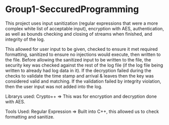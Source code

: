 # Group1-SeccuredProgramming


This project uses input sanitization (regular expressions that were a more complex white list of acceptable input), encryption with AES, authentication, as well as bounds checking and closing of streams when finished, and integrity of the log.

This allowed for user input to be given, checked to ensure it met required formatting, sanitized to ensure no injections would execute, then written to the file. Before allowing the sanitized input to be written to the file, the security key was checked against the rest of the log file (if the log file being written to already had log data in it). If the decryption failed during the checks to validate the time stamp and arrival & leaves then the key was considered valid and matching. If the validation failed by integrity violation, then the user input was not added into the log.

Librarys used:
    Crypto++  => This was for encryption and decryption done with AES.

Tools Used:
    Regular Expression => Built into C++, this allowed us to check formatting and sanitize.